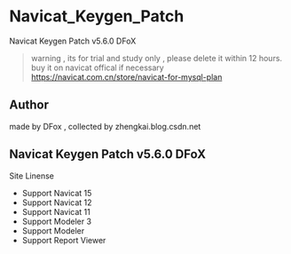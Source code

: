 # Navicat_Keygen_Patch
Navicat Keygen Patch v5.6.0 DFoX 

>warning , its for trial and study only , please delete it within 12 hours.
>buy it on navicat offical if necessary https://navicat.com.cn/store/navicat-for-mysql-plan

Author
----
made by DFox , collected by zhengkai.blog.csdn.net

Navicat Keygen Patch v5.6.0 DFoX
----
Site Linense
- Support Navicat 15
- Support Navicat 12
- Support Navicat 11
- Support Modeler 3
- Support Modeler
- Support Report Viewer

